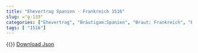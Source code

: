 ```yaml
---
title: "Ehevertrag Spanien - Frankreich 1516"
slug: ="g-133"
categories: ["Ehevertrag", "Bräutigam:Spanien", "Braut: Frankreich", "Eheschließung vollzogen?:Nein", "verschiedenkonfessionelle Ehe?:Nein", "Dynastie Bräutigam:Habsburg (Spanien)", "Akteur Bräutigam:Habsburg (Spanien)", "Akteur Braut:Valois", "Textbezug?:ja", "Ständisch?:ja", "Ratifikation?:ja", "Sonstiges?:ja", "Bräutigam:Spanien", "Braut: Frankreich"]
tags: [ "1516"]
---
```

<!--more-->
{{<v47>}}
[Download Json](/vertraege/vertrag-133.json)